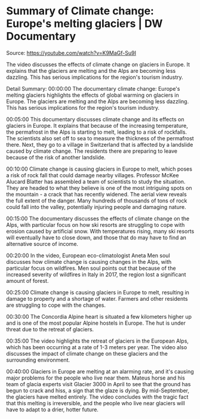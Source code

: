 # Summary of Climate change: Europe's melting glaciers | DW Documentary

Source: https://youtube.com/watch?v=K9MaGf-Su9I

The video discusses the effects of climate change on glaciers in Europe. It explains that the glaciers are melting and the Alps are becoming less dazzling. This has serious implications for the region's tourism industry.

Detail Summary: 
00:00:00
The documentary climate change: Europe's melting glaciers highlights the effects of global warming on glaciers in Europe. The glaciers are melting and the Alps are becoming less dazzling. This has serious implications for the region's tourism industry.

00:05:00
This documentary discusses climate change and its effects on glaciers in Europe. It explains that because of the increasing temperature, the permafrost in the Alps is starting to melt, leading to a risk of rockfalls. The scientists also set off to sea to measure the thickness of the permafrost there. Next, they go to a village in Switzerland that is affected by a landslide caused by climate change. The residents there are preparing to leave because of the risk of another landslide.

00:10:00
Climate change is causing glaciers in Europe to melt, which poses a risk of rock fall that could damage nearby villages. Professor McKee Alucard Blatter has assembled a team of scientists to study the situation. They are headed to what they believe is one of the most intriguing spots on the mountain - a crack that has recently widened. The aerial view reveals the full extent of the danger. Many hundreds of thousands of tons of rock could fall into the valley, potentially injuring people and damaging nature.

00:15:00
The documentary discusses the effects of climate change on the Alps, with particular focus on how ski resorts are struggling to cope with erosion caused by artificial snow. With temperatures rising, many ski resorts will eventually have to close down, and those that do may have to find an alternative source of income.

00:20:00
In the video, European eco-climatologist Aneta Men soul discusses how climate change is causing changes in the Alps, with particular focus on wildfires. Men soul points out that because of the increased severity of wildfires in Italy in 2017, the region lost a significant amount of forest.

00:25:00
Climate change is causing glaciers in Europe to melt, resulting in damage to property and a shortage of water. Farmers and other residents are struggling to cope with the changes.

00:30:00
The Concordia Alpine heart is situated a few kilometers higher up and is one of the most popular Alpine hostels in Europe. The hut is under threat due to the retreat of glaciers.

00:35:00
The video highlights the retreat of glaciers in the European Alps, which has been occurring at a rate of 1-3 meters per year. The video also discusses the impact of climate change on these glaciers and the surrounding environment.

00:40:00
Glaciers in Europe are melting at an alarming rate, and it's causing major problems for the people who live near them. Mateus horse and his team of glacia experts visit Glacier 3000 in April to see that the ground has begun to crack and hiss, a sign that the glaze is dying. By mid-September, the glaciers have melted entirely. The video concludes with the tragic fact that this melting is irreversible, and the people who live near glaciers will have to adapt to a drier, hotter future.

